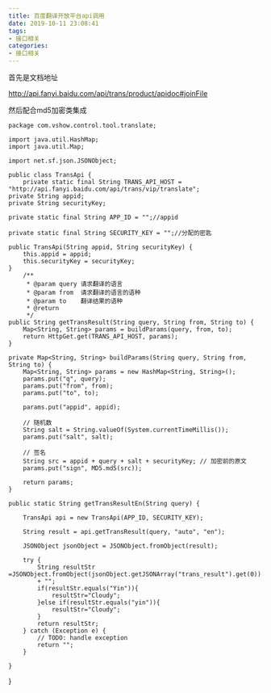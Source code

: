 ```yaml
---
title: 百度翻译开放平台api调用
date: 2019-10-11 23:08:41
tags:
- 接口相关
categories:
- 接口相关
---
```


首先是文档地址

http://api.fanyi.baidu.com/api/trans/product/apidoc#joinFile

然后配合md5加密类集成



	package com.vshow.control.tool.translate;
	
	import java.util.HashMap;
	import java.util.Map;
	
	import net.sf.json.JSONObject;
	
	public class TransApi {
		private static final String TRANS_API_HOST = "http://api.fanyi.baidu.com/api/trans/vip/translate";
	private String appid;
	private String securityKey;
	
	private static final String APP_ID = "";//appid
	
	private static final String SECURITY_KEY = "";//分配的密匙
	
	public TransApi(String appid, String securityKey) {
		this.appid = appid;
		this.securityKey = securityKey;
	}
		/**
		 * @param query 请求翻译的语言
		 * @param from  请求翻译的语言的语种
		 * @param to    翻译结果的语种
		 * @return
		 */
	public String getTransResult(String query, String from, String to) {
		Map<String, String> params = buildParams(query, from, to);
		return HttpGet.get(TRANS_API_HOST, params);
	}
	
	private Map<String, String> buildParams(String query, String from, String to) {
		Map<String, String> params = new HashMap<String, String>();
		params.put("q", query);
		params.put("from", from);
		params.put("to", to);
	
		params.put("appid", appid);
	
		// 随机数
		String salt = String.valueOf(System.currentTimeMillis());
		params.put("salt", salt);
	
		// 签名
		String src = appid + query + salt + securityKey; // 加密前的原文
		params.put("sign", MD5.md5(src));
	
		return params;
	}
	
	public static String getTransResultEn(String query) {
	
		TransApi api = new TransApi(APP_ID, SECURITY_KEY);
	
		String result = api.getTransResult(query, "auto", "en");
	
		JSONObject jsonObject = JSONObject.fromObject(result);
	
		try {
			String resultStr =JSONObject.fromObject(jsonObject.getJSONArray("trans_result").get(0)).get("dst")
			+ "";
			if(resultStr.equals("Yin")){
				resultStr="Cloudy";
			}else if(resultStr.equals("yin")){
				resultStr="Cloudy";
			}
			return resultStr;
		} catch (Exception e) {
			// TODO: handle exception
			return "";
		}
	
	}

}
